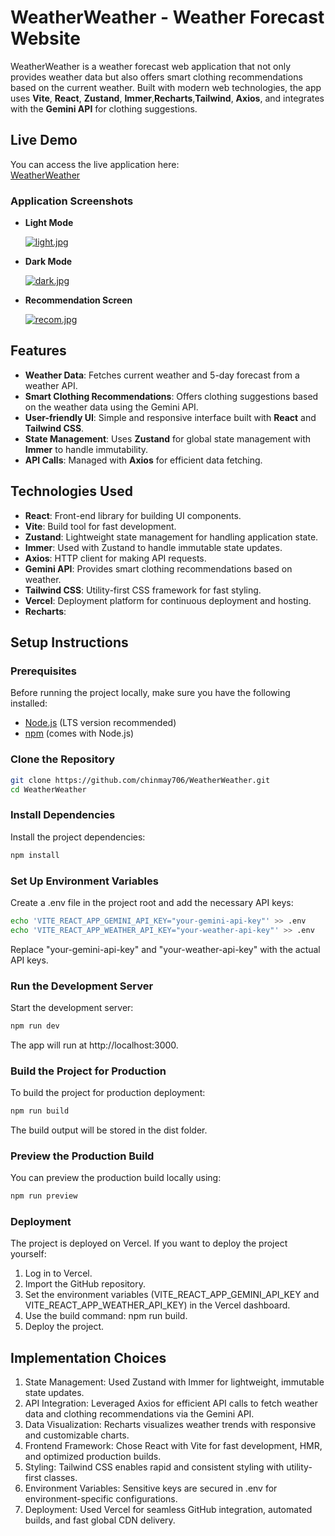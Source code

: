 # WeatherWeather - Weather Forecast Website

WeatherWeather is a weather forecast web application that not only provides weather data but also offers smart clothing recommendations based on the current weather. Built with modern web technologies, the app uses **Vite**, **React**, **Zustand**, **Immer**,**Recharts**,**Tailwind**, **Axios**, and integrates with the **Gemini API** for clothing suggestions.

## Live Demo

You can access the live application here:  
[WeatherWeather](https://weather-weather-nine.vercel.app/)

### Application Screenshots

- **Light Mode**
  
  [![light.jpg](https://i.postimg.cc/J4nKbR9R/light.jpg)](https://postimg.cc/G9WkRnLf)

- **Dark Mode**
  
  [![dark.jpg](https://i.postimg.cc/X7CBMh5w/dark.jpg)](https://postimg.cc/Whs1g5X3)

- **Recommendation Screen**
  
  [![recom.jpg](https://i.postimg.cc/nLzQWLGL/recom.jpg)](https://postimg.cc/k2046qZr)



## Features
- **Weather Data**: Fetches current weather and 5-day forecast from a weather API.
- **Smart Clothing Recommendations**: Offers clothing suggestions based on the weather data using the Gemini API.
- **User-friendly UI**: Simple and responsive interface built with **React** and **Tailwind CSS**.
- **State Management**: Uses **Zustand** for global state management with **Immer** to handle immutability.
- **API Calls**: Managed with **Axios** for efficient data fetching.

## Technologies Used

- **React**: Front-end library for building UI components.
- **Vite**: Build tool for fast development.
- **Zustand**: Lightweight state management for handling application state.
- **Immer**: Used with Zustand to handle immutable state updates.
- **Axios**: HTTP client for making API requests.
- **Gemini API**: Provides smart clothing recommendations based on weather.
- **Tailwind CSS**: Utility-first CSS framework for fast styling.
- **Vercel**: Deployment platform for continuous deployment and hosting.
- **Recharts**: 

## Setup Instructions

### Prerequisites

Before running the project locally, make sure you have the following installed:

- [Node.js](https://nodejs.org/) (LTS version recommended)
- [npm](https://www.npmjs.com/) (comes with Node.js)

### Clone the Repository

```bash
git clone https://github.com/chinmay706/WeatherWeather.git
cd WeatherWeather
```

### Install Dependencies
Install the project dependencies:

```bash
npm install
```
### Set Up Environment Variables
Create a .env file in the project root and add the necessary API keys:

```bash
echo 'VITE_REACT_APP_GEMINI_API_KEY="your-gemini-api-key"' >> .env
echo 'VITE_REACT_APP_WEATHER_API_KEY="your-weather-api-key"' >> .env
```
Replace "your-gemini-api-key" and "your-weather-api-key" with the actual API keys.

### Run the Development Server
Start the development server:

```bash
npm run dev
```
The app will run at http://localhost:3000.

### Build the Project for Production
To build the project for production deployment:

```bash
npm run build
```
The build output will be stored in the dist folder.

### Preview the Production Build
You can preview the production build locally using:

```bash
npm run preview
```
### Deployment
The project is deployed on Vercel. If you want to deploy the project yourself:

1. Log in to Vercel.
2. Import the GitHub repository.
3. Set the environment variables (VITE_REACT_APP_GEMINI_API_KEY and VITE_REACT_APP_WEATHER_API_KEY) in the Vercel dashboard.
4. Use the build command: npm run build.
5. Deploy the project.

## Implementation Choices

1. State Management: Used Zustand with Immer for lightweight, immutable state updates.
2. API Integration: Leveraged Axios for efficient API calls to fetch weather data and clothing recommendations via the Gemini API.
3. Data Visualization: Recharts visualizes weather trends with responsive and customizable charts.
4. Frontend Framework: Chose React with Vite for fast development, HMR, and optimized production builds.
5. Styling: Tailwind CSS enables rapid and consistent styling with utility-first classes.
6. Environment Variables: Sensitive keys are secured in .env for environment-specific configurations.
7. Deployment: Used Vercel for seamless GitHub integration, automated builds, and fast global CDN delivery.
